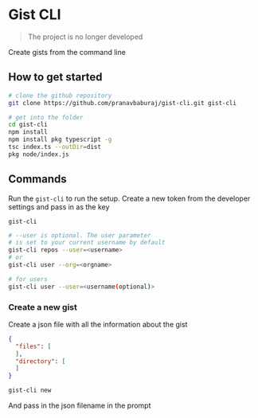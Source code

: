 # Gist CLI
> The project is no longer developed

Create gists from the command line

## How to get started

```sh
# clone the github repository
git clone https://github.com/pranavbaburaj/gist-cli.git gist-cli

# get into the folder
cd gist-cli
npm install
npm install pkg typescript -g
tsc index.ts --outDir=dist
pkg node/index.js
```

## Commands

Run the `gist-cli` to run the setup. Create a new token from the developer settings and pass in as the key

```
gist-cli
```

```sh
# --user is optional. The user parameter
# is set to your current username by default
gist-cli repos --user=<username>
# or
gist-cli user --org=<orgname>
```

```sh
# for users
gist-cli user --user=<username(optional)>
```

### Create a new gist

Create a json file with all the information about the gist

```json
{
  "files": [
  ],
  "directory": [
  ]
}
```

```sh
gist-cli new
```

And pass in the json filename in the prompt
